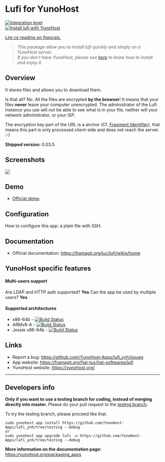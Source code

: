 # Lufi for YunoHost

[![Integration level](https://dash.yunohost.org/integration/lufi.svg)](https://dash.yunohost.org/appci/app/lufi)  
[![Install lufi with YunoHost](https://install-app.yunohost.org/install-with-yunohost.png)](https://install-app.yunohost.org/?app=lufi)

*[Lire ce readme en français.](./README_fr.md)*

> *This package allow you to install lufi quickly and simply on a YunoHost server.  
If you don't have YunoHost, please see [here](https://yunohost.org/#/install) to know how to install and enjoy it.*

## Overview
It stores files and allows you to download them.

Is that all? No. All the files are encrypted **by the browser**! It means that your files **never** leave your computer unencrypted.
The administrator of the Lufi instance you use will not be able to see what is in your file, neither will your network administrator, or your ISP.

The encryption key part of the URL is a anchor (Cf. [Fragment Identifier](https://en.wikipedia.org/wiki/Fragment_identifier)), that means this part is only processed client-side and does not reach the server. :-)

**Shipped version:** 0.03.5

## Screenshots

![](https://framalibre.org/sites/default/files/screenshot_lufi_1.png)

## Demo

* [Official demo](https://demo.lufi.io/)

## Configuration

How to configure this app: a plain file with SSH.

## Documentation

 * Official documentation: https://framagit.org/luc/lufi/wikis/home

## YunoHost specific features

#### Multi-users support

Are LDAP and HTTP auth supported? **Yes**
Can the app be used by multiple users? **Yes**

#### Supported architectures

* x86-64b - [![Build Status](https://ci-apps.yunohost.org/ci/logs/lufi%20%28Community%29.svg)](https://ci-apps.yunohost.org/ci/apps/lufi/)
* ARMv8-A - [![Build Status](https://ci-apps-arm.yunohost.org/ci/logs/lufi%20%28Community%29.svg)](https://ci-apps-arm.yunohost.org/ci/apps/lufi/)
* Jessie x86-64b - [![Build Status](https://ci-stretch.nohost.me/ci/logs/lufi%20%28Community%29.svg)](https://ci-stretch.nohost.me/ci/apps/lufi/)

## Links

 * Report a bug: https://github.com/YunoHost-Apps/lufi_ynh/issues
 * App website: https://framagit.org/fiat-tux/hat-softwares/lufi
 * YunoHost website: https://yunohost.org/

---

Developers info
----------------

**Only if you want to use a testing branch for coding, instead of merging directly into master.**
Please do your pull request to the [testing branch](https://github.com/YunoHost-Apps/lufi_ynh/tree/testing).

To try the testing branch, please proceed like that.
```
sudo yunohost app install https://github.com/YunoHost-Apps/lufi_ynh/tree/testing --debug
or
sudo yunohost app upgrade lufi -u https://github.com/YunoHost-Apps/lufi_ynh/tree/testing --debug
```

**More information on the documentation page:**  
https://yunohost.org/packaging_apps
